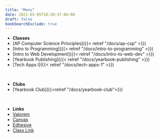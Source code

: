 ```yaml
---
title: "Menu"
date: 2021-05-05T10:20:37-04:00
draft: false
bookSearchExclude: true
---
```


- **Classes**
- [AP Computer Science Principles]({{< relref "/docs/ap-csp" >}})
- [Intro to Programming]({{< relref "/docs/intro-to-programming" >}})
- [Intro to Web Development]({{< relref "/docs/intro-to-web-dev" >}})
- [Yearbook Publishing]({{< relref "/docs/yearbook-publishing" >}})
- [Tech Apps I]({{< relref "/docs/tech-apps-1" >}})
<br>

- **Clubs**
- [Yearbook Club]({{<relref "/docs/yearbook-club">}})
<br>

- **Links**
- [Valorem](https://www.mhsyearbook.com)
- [Canvas](https://manville.instructure.com/)
- [Edhesive](https://intro.edhesive.com/)
- [Class Link](https://launchpad.classlink.com/manville)